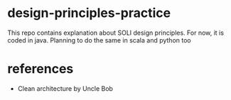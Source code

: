 # design-principles-practice
This repo contains explanation about SOLI design principles. For now, it is coded in java. Planning to do the same in scala and python too

# references

- Clean architecture by Uncle Bob